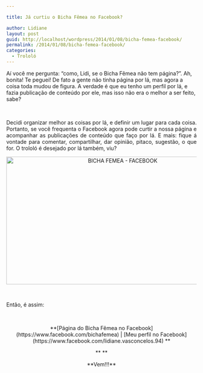 ```yaml
---

title: Já curtiu o Bicha Fêmea no Facebook?

author: Lidiane
layout: post
guid: http://localhost/wordpress/2014/01/08/bicha-femea-facebook/
permalink: /2014/01/08/bicha-femea-facebook/
categories:
  - Trololó
---
```

Aí você me pergunta: “como, Lidi, se o Bicha Fêmea não tem página?”. Ah, bonita! Te peguei! De fato a gente não tinha página por lá, mas agora a coisa toda mudou de figura. A verdade é que eu tenho um perfil por lá, e fazia publicação de conteúdo por ele, mas isso não era o melhor a ser feito, sabe?

&nbsp;

<p style="text-align: justify;">
  Decidi organizar melhor as coisas por lá, e definir um lugar para cada coisa. Portanto, se você frequenta o Facebook agora pode curtir a nossa página e acompanhar as publicações de conteúdo que faço por lá. E mais: fique á vontade para comentar, compartilhar, dar opinião, pitaco, sugestão, o que for. O trololó é desejado por lá também, viu?
</p>

<!--more-->

<p style="text-align: center;">
  <a href="http://www.trololodemulher.com.br/blog/wp-content/uploads/2014/01/BICHA-FEMEA-FACEBOOK.png"><img class="alignnone size-full wp-image-9845" alt="BICHA FEMEA - FACEBOOK" src="http://www.trololodemulher.com.br/blog/wp-content/uploads/2014/01/BICHA-FEMEA-FACEBOOK.png" width="600" height="338" /></a>
</p>

&nbsp;

Então, é assim:

&nbsp;

<p style="text-align: center;">
  **[Página do Bicha Fêmea no Facebook](https://www.facebook.com/bichafemea)  | [Meu perfil no Facebook](https://www.facebook.com/lidiane.vasconcelos.94) **
</p>

<p style="text-align: center;">
  ** **
</p>

<p style="text-align: center;">
  **Vem!!!**
</p>